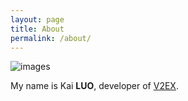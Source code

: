 ```yaml
---
layout: page
title: About
permalink: /about/
---
```


![images](http://i.v2ex.co/ob3vvmPQ.jpeg)

My name is Kai **LUO**, developer of [V2EX](https://www.v2ex.com).